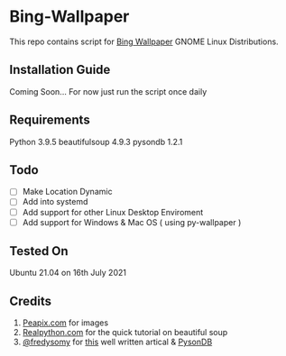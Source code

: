 
#  Bing-Wallpaper

This repo contains script for [Bing Wallpaper](https://www.microsoft.com/en-us/bing/bing-wallpaper)  GNOME Linux Distributions.

## Installation Guide
Coming Soon...
For now just run the script once daily

## Requirements
Python 3.9.5
beautifulsoup 4.9.3
pysondb 1.2.1


##  Todo
- [ ] Make Location Dynamic
- [ ] Add into systemd
- [ ] Add support for other Linux Desktop Enviroment
- [ ] Add support for Windows & Mac OS ( using py-wallpaper )

## Tested On 
Ubuntu 21.04 on 16th July 2021

## Credits
1. [Peapix.com](https://peapix.com) for images
2. [Realpython.com](https://realpython.com/beautiful-soup-web-scraper-python/) for the quick tutorial on beautiful soup
3. [@fredysomy](https://github.com/fredysomy)  for [this](https://dev.to/fredysomy/pysondb-a-json-based-lightweight-database-for-python-ija)  well written artical & [PysonDB](https://github.com/fredysomy/pysonDB) 
